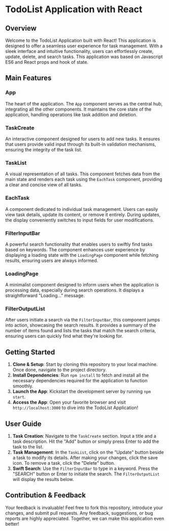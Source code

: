 # TodoList Application with React

## Overview

Welcome to the TodoList Application built with React! This application is designed to offer a seamless user experience for task management. With a sleek interface and intuitive functionality, users can effortlessly create, update, delete, and search tasks. This application was based on Javascript ES6 and React props and hook of state.

## Main Features

### App

The heart of the application. The `App` component serves as the central hub, integrating all the other components. It maintains the core state of the application, handling operations like task addition and deletion.

### TaskCreate

An interactive component designed for users to add new tasks. It ensures that users provide valid input through its built-in validation mechanisms, ensuring the integrity of the task list.

### TaskList

A visual representation of all tasks. This component fetches data from the main state and renders each task using the `EachTask` component, providing a clear and concise view of all tasks.

### EachTask

A component dedicated to individual task management. Users can easily view task details, update its content, or remove it entirely. During updates, the display conveniently switches to input fields for user modifications.

### FilterInputBar

A powerful search functionality that enables users to swiftly find tasks based on keywords. The component enhances user experience by displaying a loading state with the `LoadingPage` component while fetching results, ensuring users are always informed.

### LoadingPage

A minimalist component designed to inform users when the application is processing data, especially during search operations. It displays a straightforward "Loading..." message.

### FilterOutputList

After users initiate a search via the `FilterInputBar`, this component jumps into action, showcasing the search results. It provides a summary of the number of items found and lists the tasks that match the search criteria, ensuring users can quickly find what they're looking for.

## Getting Started

1. **Clone & Setup**: Start by cloning this repository to your local machine. Once done, navigate to the project directory.
2. **Install Dependencies**: Run `npm install` to fetch and install all the necessary dependencies required for the application to function smoothly.
3. **Launch the App**: Kickstart the development server by running `npm start`.
4. **Access the App**: Open your favorite browser and visit `http://localhost:3000` to dive into the TodoList Application!

## User Guide

1. **Task Creation**: Navigate to the `TaskCreate` section. Input a title and a task description. Hit the "Add" button or simply press Enter to add the task to the list.
2. **Task Management**: In the `TaskList`, click on the "Update" button beside a task to modify its details. After making your changes, click the save icon. To remove a task, click the "Delete" button.
3. **Swift Search**: Use the `FilterInputBar` to type in a keyword. Press the "SEARCH" button or Enter to initiate the search. The `FilterOutputList` will display the results below.

## Contribution & Feedback

Your feedback is invaluable! Feel free to fork this repository, introduce your changes, and submit pull requests. Any feedback, suggestions, or bug reports are highly appreciated. Together, we can make this application even better!

